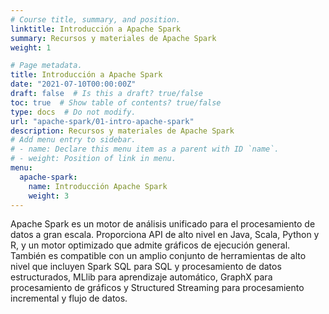 ```yaml
---
# Course title, summary, and position.
linktitle: Introducción a Apache Spark
summary: Recursos y materiales de Apache Spark
weight: 1

# Page metadata.
title: Introducción a Apache Spark
date: "2021-07-10T00:00:00Z"
draft: false  # Is this a draft? true/false
toc: true  # Show table of contents? true/false
type: docs  # Do not modify.
url: "apache-spark/01-intro-apache-spark"
description: Recursos y materiales de Apache Spark
# Add menu entry to sidebar.
# - name: Declare this menu item as a parent with ID `name`.
# - weight: Position of link in menu.
menu:
  apache-spark:
    name: Introducción Apache Spark
    weight: 3
---
```


Apache Spark es un motor de análisis unificado para el procesamiento de datos a gran escala. Proporciona API de alto nivel en Java, Scala, Python y R, y un motor optimizado que admite gráficos de ejecución general. También es compatible con un amplio conjunto de herramientas de alto nivel que incluyen Spark SQL para SQL y procesamiento de datos estructurados, MLlib para aprendizaje automático, GraphX para procesamiento de gráficos y Structured Streaming para procesamiento incremental y flujo de datos.